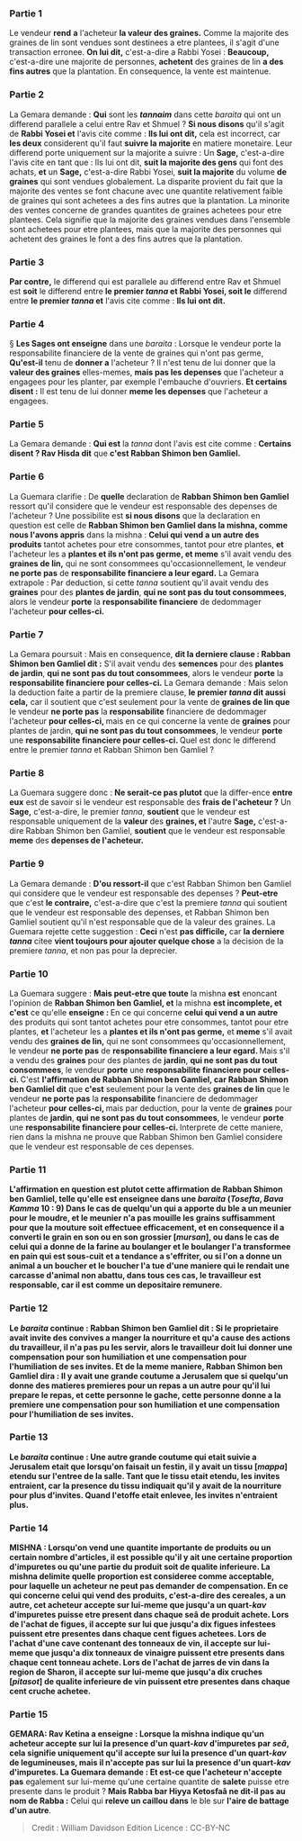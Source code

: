 
### Partie 1
Le vendeur <b>rend</b> <b>a</b> l'acheteur <b>la valeur des graines.</b> Comme la majorite des graines de lin sont vendues sont destinees a etre plantees, il s'agit d'une transaction erronee. <b>On lui dit,</b> c'est-a-dire a Rabbi Yosei : <b>Beaucoup,</b> c'est-a-dire une majorite de personnes, <b>achetent</b> des graines de lin <b>a des fins autres</b> que la plantation. En consequence, la vente est maintenue.

### Partie 2
La Gemara demande : <b>Qui</b> sont les <b><i>tannaim</i></b> dans cette <i>baraita</i> qui ont un differend parallele a celui entre Rav et Shmuel ? <b>Si nous disons</b> qu'il s'agit de <b>Rabbi Yosei et</b> l'avis cite comme : <b>Ils lui ont dit,</b> cela est incorrect, car <b>les deux</b> considerent qu'il faut <b>suivre la majorite</b> en matiere monetaire. Leur differend porte uniquement sur la majorite a suivre : Un <b>Sage,</b> c'est-a-dire l'avis cite en tant que : Ils lui ont dit, <b>suit la majorite des gens</b> qui font des achats, <b>et</b> un <b>Sage,</b> c'est-a-dire Rabbi Yosei, <b>suit la majorite</b> du volume <b>de graines</b> qui sont vendues globalement. La disparite provient du fait que la majorite des ventes se font chacune avec une quantite relativement faible de graines qui sont achetees a des fins autres que la plantation. La minorite des ventes concerne de grandes quantites de graines achetees pour etre plantees. Cela signifie que la majorite des graines vendues dans l'ensemble sont achetees pour etre plantees, mais que la majorite des personnes qui achetent des graines le font a des fins autres que la plantation.

### Partie 3
<b>Par contre,</b> le differend qui est parallele au differend entre Rav et Shmuel est <b>soit</b> le differend entre <b>le premier <i>tanna</i> et Rabbi Yosei, soit le</b> differend entre <b>le premier <i>tanna</i> et</b> l'avis cite comme : <b>Ils lui ont dit.</b>

### Partie 4
§ <b>Les Sages ont enseigne</b> dans une <i>baraita</i> : Lorsque le vendeur porte la responsabilite financiere de la vente de graines qui n'ont pas germe, <b>Qu'est-il</b> tenu de <b>donner a</b> l'acheteur ? Il n'est tenu de lui donner que la <b>valeur des graines</b> elles-memes, <b>mais pas les depenses</b> que l'acheteur a engagees pour les planter, par exemple l'embauche d'ouvriers. <b>Et certains disent :</b> Il est tenu de lui donner <b>meme les depenses</b> que l'acheteur a engagees.

### Partie 5
La Gemara demande : <b>Qui est</b> la <i>tanna</i> dont l'avis est cite comme : <b>Certains disent ? Rav Hisda dit</b> que <b>c'est Rabban Shimon ben Gamliel.</b>

### Partie 6
La Guemara clarifie : De <b>quelle</b> declaration de <b>Rabban Shimon ben Gamliel</b> ressort qu'il considere que le vendeur est responsable des depenses de l'acheteur ? Une possibilite est <b>si nous disons</b> que la declaration en question est celle de <b>Rabban Shimon ben Gamliel dans la mishna, comme nous l'avons appris</b> dans la mishna : <b>Celui qui vend a un autre des produits</b> tantot achetes pour etre consommes, tantot pour etre plantes, <b>et</b> l'acheteur les a <b>plantes et ils n'ont pas germe, et meme</b> s'il avait vendu des <b>graines de lin,</b> qui ne sont consommees qu'occasionnellement, le vendeur <b>ne porte pas</b> de <b>responsabilite financiere a leur egard.</b> La Gemara extrapole : Par deduction, si cette <i>tanna</i> soutient qu'il avait vendu des <b>graines</b> pour des <b>plantes de jardin</b>, <b>qui ne sont pas du tout consommees</b>, alors le vendeur <b>porte</b> la <b>responsabilite financiere</b> de dedommager l'acheteur <b>pour celles-ci.</b>

### Partie 7
La Gemara poursuit : Mais en consequence, <b>dit la derniere clause : Rabban Shimon ben Gamliel dit :</b> S'il avait vendu des <b>semences</b> pour des <b>plantes de jardin</b>, <b>qui ne sont pas du tout consommees</b>, alors le vendeur <b>porte</b> la <b>responsabilite financiere pour celles-ci.</b> La Gemara demande : Mais selon la deduction faite a partir de la premiere clause, <b>le premier <i>tanna</i> dit aussi cela,</b> car il soutient que c'est seulement pour la vente de <b>graines de lin que</b> le vendeur <b>ne porte pas</b> la <b>responsabilite</b> financiere de dedommager l'acheteur <b>pour celles-ci, </b> mais en ce qui concerne la vente de <b>graines</b> pour plantes de jardin</b>, <b>qui ne sont pas du tout consommees</b>, le vendeur <b>porte</b> une <b>responsabilite financiere pour celles-ci. </b> Quel est donc le differend entre le premier <i>tanna</i> et Rabban Shimon ben Gamliel ?

### Partie 8
La Guemara suggere donc : <b>Ne serait-ce pas plutot</b> que la differ-ence <b>entre eux</b> est de savoir si le vendeur est responsable des <b>frais de l'acheteur ?</b> Un <b>Sage,</b> c'est-a-dire, le premier <i>tanna</i>, <b>soutient</b> que le vendeur est responsable uniquement de la <b>valeur</b> des <b>graines, et</b> l'autre <b>Sage,</b> c'est-a-dire Rabban Shimon ben Gamliel, <b>soutient</b> que le vendeur est responsable <b>meme</b> des <b>depenses de l'acheteur.</b>

### Partie 9
La Gemara demande : <b>D'ou ressort-il</b> que c'est Rabban Shimon ben Gamliel qui considere que le vendeur est responsable des depenses ? <b>Peut-etre</b> que c'est <b>le contraire,</b> c'est-a-dire que c'est la premiere <i>tanna</i> qui soutient que le vendeur est responsable des depenses, et Rabban Shimon ben Gamliel soutient qu'il n'est responsable que de la valeur des graines. La Guemara rejette cette suggestion : <b>Ceci</b> n'est <b>pas difficile,</b> car <b>la derniere <i>tanna</i></b> citee <b>vient toujours pour ajouter quelque chose</b> a la decision de la premiere <i>tanna</i>, et non pas pour la deprecier.

### Partie 10
La Guemara suggere : <b>Mais peut-etre que toute</b> la mishna <b>est</b> enoncant l'opinion de <b>Rabban Shimon ben Gamliel, et</b> la mishna <b>est incomplete, et c'est</b> ce qu'elle <b>enseigne : </b> En ce qui concerne <b>celui qui vend a un autre</b> des produits qui sont tantot achetes pour etre consommes, tantot pour etre plantes, <b>et</b> l'acheteur les a <b>plantes et ils n'ont pas germe,</b> et <b>meme</b> s'il avait vendu des <b>graines de lin,</b> qui ne sont consommees qu'occasionnellement, le vendeur <b>ne porte pas</b> de <b>responsabilite financiere a leur egard. </b> Mais s'il a vendu des <b>graines</b> pour des plantes de <b>jardin</b>, <b>qui ne sont pas du tout consommees</b>, le vendeur <b>porte</b> une <b>responsabilite financiere pour celles-ci. </b> C'est <b>l'affirmation de Rabban Shimon ben Gamliel, car Rabban Shimon ben Gamliel dit</b> que <b>c'est</b> seulement pour la vente des <b>graines de lin</b> que le vendeur <b>ne porte pas</b> la <b>responsabilite</b> financiere de dedommager l'acheteur <b>pour celles-ci, </b> mais par deduction, pour la vente de <b>graines</b> pour plantes de <b>jardin</b>, <b>qui ne sont pas du tout consommees</b>, le vendeur <b>porte</b> une <b>responsabilite financiere pour celles-ci. </b> Interprete de cette maniere, rien dans la mishna ne prouve que Rabban Shimon ben Gamliel considere que le vendeur est responsable de ces depenses.

### Partie 11
<b>L'affirmation en question est plutot <b>cette</b> affirmation de <b>Rabban Shimon ben Gamliel, telle qu'elle est enseignee</b> dans une <i>baraita</i> (<i>Tosefta</i>, <i>Bava Kamma</i> 10 : 9) Dans le cas de <b>quelqu'un qui a apporte du ble</b> a un meunier <b>pour le moudre, et</b> le meunier <b>n'a pas mouille</b> les grains suffisamment pour que la mouture soit effectuee efficacement, <b>et</b> en consequence <b>il a converti</b> le grain <b>en son ou en son grossier [<i>mursan</i>], </b> ou dans le cas de celui qui a donne de la <b>farine au boulanger et</b> le boulanger l'a <b>transformee</b> en <b>pain</b> qui est <b>sous-cuit</b> et a tendance a s'effriter, ou si l'on a donne <b>un animal a un boucher et</b> le boucher l'a tue d'une maniere qui le <b>rendait</b> une <b>carcasse d'animal non abattu,</b> dans tous ces cas, le travailleur est <b>responsable, car il est comme un depositaire remunere. </b>

### Partie 12
Le <i>baraita</i> continue : <b>Rabban Shimon ben Gamliel dit :</b> Si le proprietaire avait invite des convives a manger la nourriture et qu'a cause des actions du travailleur, il n'a pas pu les servir, alors le travailleur doit lui <b>donner une compensation pour son humiliation et une compensation pour l'humiliation de ses invites. Et de la meme maniere, Rabban Shimon ben Gamliel dira : Il y avait une grande coutume a Jerusalem</b> que si <b>quelqu'un donne</b> des matieres premieres pour <b>un repas a un autre</b> pour qu'il lui prepare le repas, <b>et</b> cette personne <b>le gache,</b> cette personne <b>donne</b> a la premiere <b>une compensation pour son humiliation et une compensation pour l'humiliation de ses invites.</b>

### Partie 13
Le <i>baraita</i> continue : <b>Une autre grande coutume</b> qui <b>etait</b> suivie <b>a Jerusalem</b> etait que lorsqu'on faisait un festin, il y avait <b>un tissu [<i>mappa</i>] etendu sur l'entree</b> de la salle. <b>Tant que le tissu etait etendu,</b> les <b>invites entraient,</b> car la presence du tissu indiquait qu'il y avait de la nourriture pour plus d'invites. Quand <b>l'etoffe etait enlevee, les invites n'entraient plus</b>.

### Partie 14
<strong>MISHNA :</strong> Lorsqu'on vend une quantite importante de produits ou un certain nombre d'articles, il est possible qu'il y ait une certaine proportion d'impuretes ou qu'une partie du produit soit de qualite inferieure. La mishna delimite quelle proportion est consideree comme acceptable, pour laquelle un acheteur ne peut pas demander de compensation. En ce qui concerne <b>celui qui vend des produits,</b> c'est-a-dire des cereales, <b>a un autre, cet</b> acheteur <b>accepte sur lui-meme</b> que jusqu'a <b>un quart-</b><i>kav</i> d'<b>impuretes</b> puisse etre present <b>dans</b> chaque <b>seâ</i></b> de produit achete. Lors de l'achat de <b>figues, il accepte sur lui</b> que jusqu'a <b>dix figues infestees</b> puissent etre presentes <b>dans</b> chaque <b>cent</b> figues achetees. Lors de l'achat d'une <b>cave</b> contenant des tonneaux <b>de vin, il accepte sur lui-meme</b> que jusqu'a <b>dix</b> tonneaux de <b>vinaigre</b> puissent etre presents <b>dans</b> chaque <b>cent</b> tonneau achete. Lors de l'achat de <b>jarres</b> de vin <b>dans la region de Sharon</b>, <b>il accepte sur lui-meme</b> que jusqu'a <b>dix cruches [<i>pitasot</i>]</b> de qualite inferieure de vin puissent etre presentes <b>dans</b> chaque <b>cent</b> cruche achetee.

### Partie 15
<strong>GEMARA:</strong> <b>Rav Ketina a enseigne : </b> Lorsque la mishna indique qu'un acheteur accepte sur lui la presence d'un quart-<i>kav</i> d'impuretes par <i>seâ</i>, cela signifie uniquement qu'il accepte sur lui la presence d'un <b>quart-</b><i>kav</i> <b>de legumineuses,</b> mais il n'accepte pas sur lui la presence d'un quart-<i>kav</i> d'impuretes. La Guemara demande : <b>Et</b> est-ce que l'acheteur n'accepte pas</b> egalement sur lui-meme qu'une certaine quantite de <b>salete</b> puisse etre presente dans le produit ? <b>Mais Rabba bar Hiyya Ketosfaâ ne dit-il pas au nom de Rabba :</b> Celui qui <b>releve un caillou dans</b> le ble sur <b>l'aire de battage d'un autre</b>.

>Credit : William Davidson Edition
>Licence : CC-BY-NC
